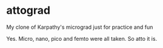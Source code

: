 # attograd
My clone of Karpathy's micrograd just for practice and fun

Yes. Micro, nano, pico and femto were all taken. So atto it is.
